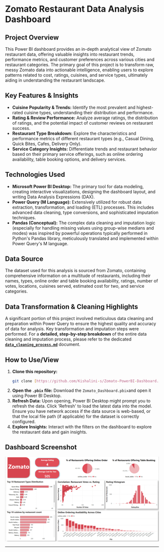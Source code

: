 # Zomato Restaurant Data Analysis Dashboard

## Project Overview

This Power BI dashboard provides an in-depth analytical view of Zomato restaurant data, offering valuable insights into restaurant trends, performance metrics, and customer preferences across various cities and restaurant categories. The primary goal of this project is to transform raw, messy Zomato data into actionable intelligence, enabling users to explore patterns related to cost, ratings, cuisines, and service types, ultimately aiding in understanding the restaurant landscape.

## Key Features & Insights

* **Cuisine Popularity & Trends:** Identify the most prevalent and highest-rated cuisine types, understanding their distribution and performance.
* **Rating & Review Performance:** Analyze average ratings, the distribution of ratings, and the potential impact of customer reviews on restaurant success.
* **Restaurant Type Breakdown:** Explore the characteristics and performance metrics of different restaurant types (e.g., Casual Dining, Quick Bites, Cafes, Delivery Only).
* **Service Category Insights:** Differentiate trends and restaurant behavior based on their primary service offerings, such as online ordering availability, table booking options, and delivery services.

## Technologies Used

* **Microsoft Power BI Desktop:** The primary tool for data modeling, creating interactive visualizations, designing the dashboard layout, and writing Data Analysis Expressions (DAX).
* **Power Query (M Language):** Extensively utilized for robust data extraction, transformation, and loading (ETL) processes. This includes advanced data cleaning, type conversions, and sophisticated imputation techniques.
* **Pandas (Conceptual):** The complex data cleaning and imputation logic (especially for handling missing values using group-wise medians and modes) was inspired by powerful operations typically performed in Python's Pandas library, meticulously translated and implemented within Power Query's M language.

## Data Source
The dataset used for this analysis is sourced from Zomato, containing comprehensive information on a multitude of restaurants, including their names, types, online order and table booking availability, ratings, number of votes, locations, cuisines served, estimated cost for two, and service categories.

## Data Transformation & Cleaning Highlights

A significant portion of this project involved meticulous data cleaning and preparation within Power Query to ensure the highest quality and accuracy of data for analysis. Key transformation and imputation steps were performed.
For a **detailed, step-by-step breakdown** of the entire data cleaning and imputation process, please refer to the dedicated [**`data_cleaning_process.md`**](data_cleaning_process.md) document.

## How to Use/View
1.  **Clone this repository:**
    ```bash
    git clone [https://github.com/Kishalini-s/Zomato-PowerBI-Dashboard.git]
    ```
2.  **Open the `.pbix` file:** Download the `Zomato_Dashboard.pbix`and open it using Power BI Desktop.
3.  **Refresh Data:** Upon opening, Power BI Desktop might prompt you to refresh the data. Click 'Refresh' to load the latest data into the model. Ensure you have network access if the data source is web-based, or that the local file path (if applicable) for the dataset is correctly configured.
4.  **Explore Insights:** Interact with the filters on the dashboard to explore the restaurant data and gain insights.

## Dashboard Screenshot
![Dashboard Screenshot](images/Zomato_Dashboard.PNG)

--------------------------------------------------------------------------------------------------------------
